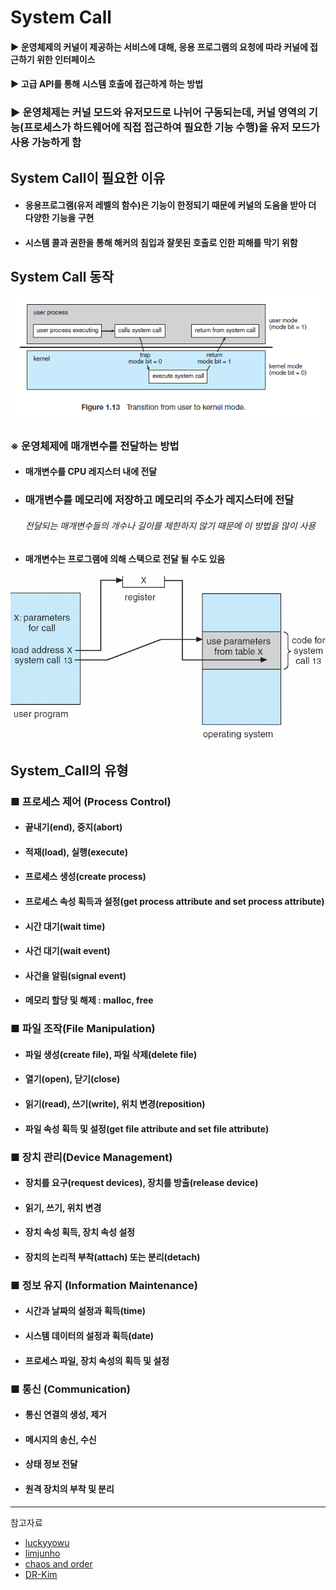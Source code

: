 # System Call
#### ▶ 운영체제의 커널이 제공하는 서비스에 대해, 응용 프로그램의 요청에 따라 커널에 접근하기 위한 인터페이스
#### ▶ 고급 API를 통해 시스템 호출에 접근하게 하는 방법
### ▶ 운영체제는 커널 모드와 유저모드로 나뉘어 구동되는데, 커널 영역의 기능(프로세스가 하드웨어에 직접 접근하여 필요한 기능 수행)을 유저 모드가 사용 가능하게 함

## System Call이 필요한 이유
* #### 응용프로그램(유저 레벨의 함수)은 기능이 한정되기 때문에 커널의 도움을 받아 더 다양한 기능을 구현
* #### 시스템 콜과 권한을 통해 해커의 침입과 잘못된 호출로 인한 피해를 막기 위함

## System Call 동작
![](../CS_IMG/System_Call.png)
### ※ 운영체제에 매개변수를 전달하는 방법
* #### 매개변수를 CPU 레지스터 내에 전달
* ### 매개변수를 메모리에 저장하고 메모리의 주소가 레지스터에 전달
    ###### 전달되는 매개변수들의 개수나 길이를 제한하지 않기 때문에 이 방법을 많이 사용
* #### 매개변수는 프로그램에 의해 스택으로 전달 될 수도 있음

![](../CS_IMG/System_Call_2.png)

## System_Call의 유형
### ■ 프로세스 제어 (Process Control)
* #### 끝내기(end), 중지(abort)
* #### 적재(load), 실행(execute)
* #### 프로세스 생성(create process)
* #### 프로세스 속성 획득과 설정(get process attribute and set process attribute)
* #### 시간 대기(wait time)
* #### 사건 대기(wait event)
* #### 사건을 알림(signal event)
* #### 메모리 할당 및 해제 : malloc, free

### ■ 파일 조작(File Manipulation)
* #### 파일 생성(create file), 파일 삭제(delete file)
* #### 열기(open), 닫기(close)
* #### 읽기(read), 쓰기(write), 위치 변경(reposition)
* #### 파일 속성 획득 및 설정(get file attribute and set file attribute)

### ■ 장치 관리(Device Management)
* #### 장치를 요구(request devices), 장치를 방출(release device)
* #### 읽기, 쓰기, 위치 변경
* #### 장치 속성 획득, 장치 속성 설정
* #### 장치의 논리적 부착(attach) 또는 분리(detach)

### ■ 정보 유지 (Information Maintenance)
* #### 시간과 날짜의 설정과 획득(time)
* #### 시스템 데이터의 설정과 획득(date)
* #### 프로세스 파일, 장치 속성의 획득 및 설정

### ■ 통신 (Communication)
* #### 통신 연결의 생성, 제거
* #### 메시지의 송신, 수신
* #### 상태 정보 전달
* #### 원격 장치의 부착 및 분리

<hr/>

참고자료
* [luckyyowu](https://luckyyowu.tistory.com/133)
* [limjunho](https://limjunho.github.io/2021/05/11/SystemCall.html)
* [chaos and order](https://fjvbn2003.tistory.com/306)
* [DR-Kim](https://dar0m.tistory.com/264)